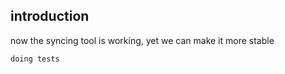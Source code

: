 ## introduction

now the syncing tool is working, yet we can make it more stable

```
doing tests
```
